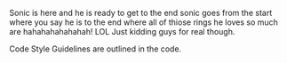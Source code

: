 Sonic is here and he is ready to get to the end sonic goes from the start where you say he is to the end where all of thiose rings he loves so much are hahahahahahahah! LOL Just kidding guys for real though.

Code Style Guidelines are outlined in the code. 